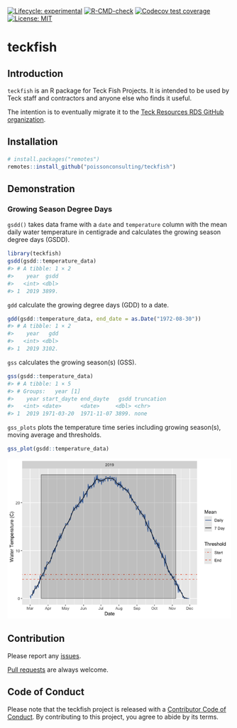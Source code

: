 
<!-- README.md is generated from README.Rmd. Please edit that file -->
<!-- badges: start -->

[![Lifecycle:
experimental](https://img.shields.io/badge/lifecycle-experimental-orange.svg)](https://lifecycle.r-lib.org/articles/stages.html#experimental)
[![R-CMD-check](https://github.com/poissonconsulting/teckfish/actions/workflows/R-CMD-check.yaml/badge.svg)](https://github.com/poissonconsulting/teckfish/actions/workflows/R-CMD-check.yaml)
[![Codecov test
coverage](https://codecov.io/gh/poissonconsulting/teckfish/branch/main/graph/badge.svg)](https://codecov.io/gh/poissonconsulting/teckfish?branch=main)
[![License:
MIT](https://img.shields.io/badge/License-MIT-green.svg)](https://opensource.org/licenses/MIT)
<!-- badges: end -->

# teckfish

## Introduction

`teckfish` is an R package for Teck Fish Projects. It is intended to be
used by Teck staff and contractors and anyone else who finds it useful.

The intention is to eventually migrate it to the [Teck Resources RDS
GitHub organization](https://github.com/TeckResourcesTDS).

## Installation

``` r
# install.packages("remotes")
remotes::install_github("poissonconsulting/teckfish")
```

## Demonstration

### Growing Season Degree Days

`gsdd()` takes data frame with a `date` and `temperature` column with
the mean daily water temperature in centigrade and calculates the
growing season degree days (GSDD).

``` r
library(teckfish)
gsdd(gsdd::temperature_data)
#> # A tibble: 1 × 2
#>    year  gsdd
#>   <int> <dbl>
#> 1  2019 3899.
```

`gdd` calculate the growing degree days (GDD) to a date.

``` r
gdd(gsdd::temperature_data, end_date = as.Date("1972-08-30"))
#> # A tibble: 1 × 2
#>    year   gdd
#>   <int> <dbl>
#> 1  2019 3102.
```

`gss` calculates the growing season(s) (GSS).

``` r
gss(gsdd::temperature_data)
#> # A tibble: 1 × 5
#> # Groups:   year [1]
#>    year start_dayte end_dayte   gsdd truncation
#>   <int> <date>      <date>     <dbl> <chr>     
#> 1  2019 1971-03-20  1971-11-07 3899. none
```

`gss_plots` plots the temperature time series including growing
season(s), moving average and thresholds.

``` r
gss_plot(gsdd::temperature_data)
```

![](man/figures/README-unnamed-chunk-5-1.png)<!-- -->

## Contribution

Please report any
[issues](https://github.com/poissonconsulting/teckfish/issues).

[Pull requests](https://github.com/poissonconsulting/teckfish/pulls) are
always welcome.

## Code of Conduct

Please note that the teckfish project is released with a [Contributor
Code of
Conduct](https://contributor-covenant.org/version/2/1/CODE_OF_CONDUCT.html).
By contributing to this project, you agree to abide by its terms.

